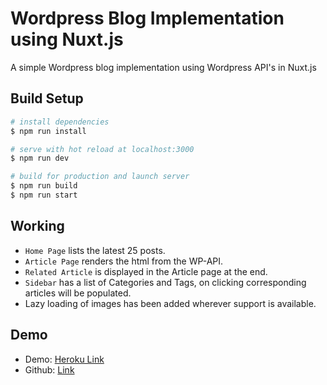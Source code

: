 # Wordpress Blog Implementation using Nuxt.js

A simple Wordpress blog implementation using Wordpress API's in Nuxt.js

## Build Setup

```bash
# install dependencies
$ npm run install

# serve with hot reload at localhost:3000
$ npm run dev

# build for production and launch server
$ npm run build
$ npm run start
```

## Working

- `Home Page` lists the latest 25 posts.
- `Article Page` renders the html from the WP-API.
- `Related Article` is displayed in the Article page at the end.
- `Sidebar` has a list of Categories and Tags, on clicking corresponding articles will be populated.
- Lazy loading of images has been added wherever support is available.

## Demo

- Demo: [Heroku Link](http://blog-demo-nuxt.herokuapp.com)
- Github: [Link](https://github.com/ashwinkshenoy/blog)
